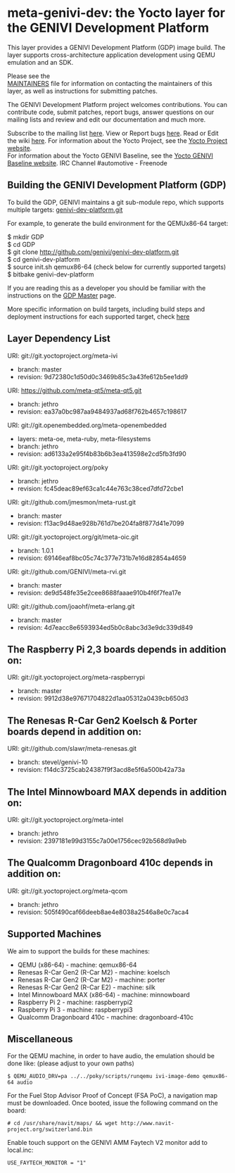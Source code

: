 meta-genivi-dev: the Yocto layer for the GENIVI Development Platform
====================================================================

This layer provides a GENIVI Development Platform (GDP) image build. The layer
supports cross-architecture application development using QEMU
emulation and an SDK.

Please see the  
[MAINTAINERS](https://github.com/genivi/meta-genivi-dev/blob/master/MAINTAINERS)
file for information on contacting the maintainers of this layer, as well as
instructions for submitting patches.

The GENIVI Development Platform project welcomes contributions. You can contribute
code, submit patches, report bugs, answer questions on our mailing lists and
review and edit our documentation and much more.

Subscribe to the mailing list
    [here](https://lists.genivi.org/mailman/listinfo/genivi-projects).
View or Report bugs
    [here](https://at.projects.genivi.org/jira/projects/GDP/issues).
Read or Edit the wiki
    [here](https://at.projects.genivi.org/wiki/display/GDP).
For information about the Yocto Project, see the
    [Yocto Project website](https://www.yoctoproject.org).  
For information about the Yocto GENIVI Baseline, see the
    [Yocto GENIVI Baseline website](http://projects.genivi.org/GENIVI_Baselines/meta-ivi).
IRC Channel
    #automotive - Freenode

Building the GENIVI Development Platform (GDP)
----------------------------------------------
To build the GDP, GENIVI maintains a git sub-module repo, which supports multiple targets:
    [genivi-dev-platform.git](https://github.com/genivi/genivi-dev-platform/)

For example, to generate the build environment for the QEMUx86-64 target:

$ mkdir GDP  
$ cd GDP  
$ git clone http://github.com/genivi/genivi-dev-platform.git  
$ cd genivi-dev-platform  
$ source init.sh qemux86-64 (check below for currently supported targets)  
$ bitbake genivi-dev-platform  

If you are reading this as a developer you should be familiar with the instructions on the [GDP Master](https://at.projects.genivi.org/wiki/display/GDP/GDP+Master) page.

More specific information on build targets, including build steps and deployment instructions
for each supported target, check [here](https://at.projects.genivi.org/wiki/display/GDP/GDP+target+boards%2C+virtualization+and+peripherals)

Layer Dependency List
---------------------
URI: git://git.yoctoproject.org/meta-ivi
* branch:   master
* revision: 9d72380c1d50d0c3469b85c3a43fe612b5ee1dd9

URI: https://github.com/meta-qt5/meta-qt5.git
* branch:   jethro
* revision: ea37a0bc987aa9484937ad68f762b4657c198617

URI: git://git.openembedded.org/meta-openembedded
* layers:   meta-oe, meta-ruby, meta-filesystems
* branch:   jethro
* revision: ad6133a2e95f4b83b6b3ea413598e2cd5fb3fd90

URI: git://git.yoctoproject.org/poky
* branch:   jethro
* revision: fc45deac89ef63ca1c44e763c38ced7dfd72cbe1

URI: git://github.com/jmesmon/meta-rust.git
* branch: master
* revision: f13ac9d48ae928b761d7be204fa8f877d41e7099

URI: git://git.yoctoproject.org/git/meta-oic.git
* branch: 1.0.1
* revision: 69146eaf8bc05c74c377e731b7e16d82854a4659

URI: git://github.com/GENIVI/meta-rvi.git
* branch: master
* revision: de9d548fe35e2cee8688faaae910b4f6f7fea17e

URI: git://github.com/joaohf/meta-erlang.git
* branch: master
* revision: 4d7eacc8e6593934ed5b0c8abc3d3e9dc339d849

## The Raspberry Pi 2,3 boards depends in addition on: ##

URI: git://git.yoctoproject.org/meta-raspberrypi
* branch:   master
* revision: 9912d38e97671704822d1aa05312a0439cb650d3

## The Renesas R-Car Gen2 Koelsch & Porter boards depend in addition on: ##
URI: git://github.com/slawr/meta-renesas.git
* branch:   stevel/genivi-10
* revision: f14dc3725cab24387f9f3acd8e5f6a500b42a73a

## The Intel Minnowboard MAX depends in addition on: ##
URI: git://git.yoctoproject.org/meta-intel
* branch: jethro
* revision: 2397181e99d3155c7a00e1756cec92b568d9a9eb

## The Qualcomm Dragonboard 410c depends in addition on: ##
URI: git://git.yoctoproject.org/meta-qcom
* branch: jethro
* revision: 505f490caf66deeb8ae4e8038a2546a8e0c7aca4

Supported Machines
------------------
We aim to support the builds for these machines:

* QEMU (x86-64)                  - machine: qemux86-64
* Renesas R-Car Gen2 (R-Car M2)  - machine: koelsch
* Renesas R-Car Gen2 (R-Car M2)  - machine: porter
* Renesas R-Car Gen2 (R-Car E2)  - machine: silk
* Intel Minnowboard MAX (x86-64) - machine: minnowboard
* Raspberry Pi 2                 - machine: raspberrypi2
* Raspberry Pi 3                 - machine: raspberrypi3
* Qualcomm Dragonboard 410c      - machine: dragonboard-410c

Miscellaneous
-------------
For the QEMU machine, in order to have audio, the emulation should be done like:
(please adjust to your own paths)

```
$ QEMU_AUDIO_DRV=pa ../../poky/scripts/runqemu ivi-image-demo qemux86-64 audio
```

For the Fuel Stop Advisor Proof of Concept (FSA PoC), a navigation map
must be downloaded. Once booted, issue the following command on the board:

```
# cd /usr/share/navit/maps/ && wget http://www.navit-project.org/switzerland.bin
```

Enable touch support on the GENIVI AMM Faytech V2 monitor add to local.inc:

```
USE_FAYTECH_MONITOR = "1"
```
